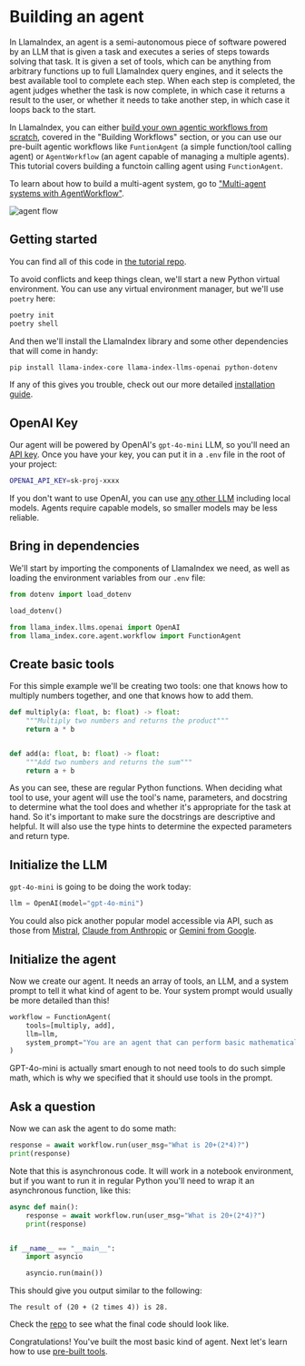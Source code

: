 # Building an agent

In LlamaIndex, an agent is a semi-autonomous piece of software powered by an LLM that is given a task and executes a series of steps towards solving that task. It is given a set of tools, which can be anything from arbitrary functions up to full LlamaIndex query engines, and it selects the best available tool to complete each step. When each step is completed, the agent judges whether the task is now complete, in which case it returns a result to the user, or whether it needs to take another step, in which case it loops back to the start.

In LlamaIndex, you can either [build your own agentic workflows from scratch](../understanding/workflows/index.md), covered in the "Building Workflows" section, or you can use our pre-built agentic workflows like `FuntionAgent` (a simple function/tool calling agent) or `AgentWorkflow` (an agent capable of managing a multiple agents). This tutorial covers building a functoin calling agent using `FunctionAgent`. 

To learn about how to build a multi-agent system, go to ["Multi-agent systems with AgentWorkflow"](./multi_agent.md).

![agent flow](./agent_flow.png)

## Getting started

You can find all of this code in [the tutorial repo](https://github.com/run-llama/python-agents-tutorial).

To avoid conflicts and keep things clean, we'll start a new Python virtual environment. You can use any virtual environment manager, but we'll use `poetry` here:

```bash
poetry init
poetry shell
```

And then we'll install the LlamaIndex library and some other dependencies that will come in handy:

```bash
pip install llama-index-core llama-index-llms-openai python-dotenv
```

If any of this gives you trouble, check out our more detailed [installation guide](../../getting_started/installation.md).

## OpenAI Key

Our agent will be powered by OpenAI's `gpt-4o-mini` LLM, so you'll need an [API key](https://platform.openai.com/). Once you have your key, you can put it in a `.env` file in the root of your project:

```bash
OPENAI_API_KEY=sk-proj-xxxx
```

If you don't want to use OpenAI, you can use [any other LLM](../using_llms/using_llms.md) including local models. Agents require capable models, so smaller models may be less reliable.

## Bring in dependencies

We'll start by importing the components of LlamaIndex we need, as well as loading the environment variables from our `.env` file:

```python
from dotenv import load_dotenv

load_dotenv()

from llama_index.llms.openai import OpenAI
from llama_index.core.agent.workflow import FunctionAgent
```

## Create basic tools

For this simple example we'll be creating two tools: one that knows how to multiply numbers together, and one that knows how to add them.

```python
def multiply(a: float, b: float) -> float:
    """Multiply two numbers and returns the product"""
    return a * b


def add(a: float, b: float) -> float:
    """Add two numbers and returns the sum"""
    return a + b
```

As you can see, these are regular Python functions. When deciding what tool to use, your agent will use the tool's name, parameters, and docstring to determine what the tool does and whether it's appropriate for the task at hand. So it's important to make sure the docstrings are descriptive and helpful. It will also use the type hints to determine the expected parameters and return type.

## Initialize the LLM

`gpt-4o-mini` is going to be doing the work today:

```python
llm = OpenAI(model="gpt-4o-mini")
```

You could also pick another popular model accessible via API, such as those from [Mistral](../../examples/llm/mistralai.ipynb), [Claude from Anthropic](../../examples/llm/anthropic.ipynb) or [Gemini from Google](../../examples/llm/google_genai.ipynb).

## Initialize the agent

Now we create our agent. It needs an array of tools, an LLM, and a system prompt to tell it what kind of agent to be. Your system prompt would usually be more detailed than this!

```python
workflow = FunctionAgent(
    tools=[multiply, add],
    llm=llm,
    system_prompt="You are an agent that can perform basic mathematical operations using tools.",
)
```

GPT-4o-mini is actually smart enough to not need tools to do such simple math, which is why we specified that it should use tools in the prompt.

## Ask a question

Now we can ask the agent to do some math:

```python
response = await workflow.run(user_msg="What is 20+(2*4)?")
print(response)
```

Note that this is asynchronous code. It will work in a notebook environment, but if you want to run it in regular Python you'll need to wrap it an asynchronous function, like this:

```python
async def main():
    response = await workflow.run(user_msg="What is 20+(2*4)?")
    print(response)


if __name__ == "__main__":
    import asyncio

    asyncio.run(main())
```

This should give you output similar to the following:

```
The result of (20 + (2 times 4)) is 28.
```

Check the [repo](https://github.com/run-llama/python-agents-tutorial/blob/main/1_basic_agent.py) to see what the final code should look like.

Congratulations! You've built the most basic kind of agent. Next let's learn how to use [pre-built tools](./tools.md).
